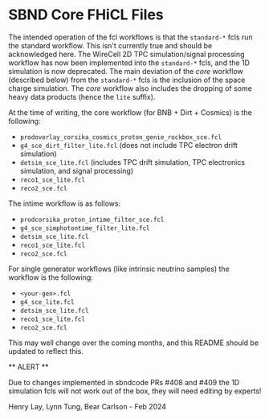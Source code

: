 # SBND Core FHiCL Files

The intended operation of the fcl workflows is that the `standard-*` fcls run the standard workflow. This isn't currently true and should be acknowledged here. The WireCell 2D TPC simulation/signal processing workflow has now been implemented into the `standard-*` fcls, and the 1D simulation is now deprecated. The main deviation of the *core* workflow (described below) from the `standard-*` fcls is the inclusion of the space charge simulation. The *core* workflow also includes the dropping of some heavy data products (hence the `lite` suffix).

At the time of writing, the core workflow (for BNB + Dirt + Cosmics) is the following:

- `prodoverlay_corsika_cosmics_proton_genie_rockbox_sce.fcl`
- `g4_sce_dirt_filter_lite.fcl` (does not include TPC electron drift simulation)
- `detsim_sce_lite.fcl` (includes TPC drift simulation, TPC electronics simulation, and signal processing)
- `reco1_sce_lite.fcl`
- `reco2_sce.fcl`

The intime workflow is as follows:

- `prodcorsika_proton_intime_filter_sce.fcl`
- `g4_sce_simphotontime_filter_lite.fcl`
- `detsim_sce_lite.fcl`
- `reco1_sce_lite.fcl`
- `reco2_sce.fcl`

For single generator workflows (like intrinsic neutrino samples) the workflow is the following:

- `<your-gen>.fcl`
- `g4_sce_lite.fcl`
- `detsim_sce_lite.fcl`
- `reco1_sce_lite.fcl`
- `reco2_sce.fcl`

This may well change over the coming months, and this README should be updated to reflect this.

** ALERT **

Due to changes implemented in sbndcode PRs #408 and #409 the 1D simulation fcls will not work out of the box, they will need editing by experts!

Henry Lay, Lynn Tung, Bear Carlson - Feb 2024
